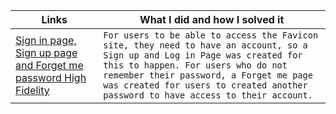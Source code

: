 
| Links                           | What I did and how I solved it                                                                                              |
| ------------------------------ | -------------------------------------------------------------------------------------------------------- |
|  <a href="https://www.figma.com/file/7ROIRXkH1vczk64DN2bOr1/Sign-in-page%2F-Sign-up-page-%2F-Forgot-password-page-(HIFI)?node-id=0%3A1" target="_blank">Sign in page, Sign up page and Forget me password High Fidelity </a>    | `For users to be able to access the Favicon site, they need to have an account, so a Sign up and Log in Page was created for this to happen. For users who do not remember their password, a Forget me page was created for users to created another password to have access to their account.`
